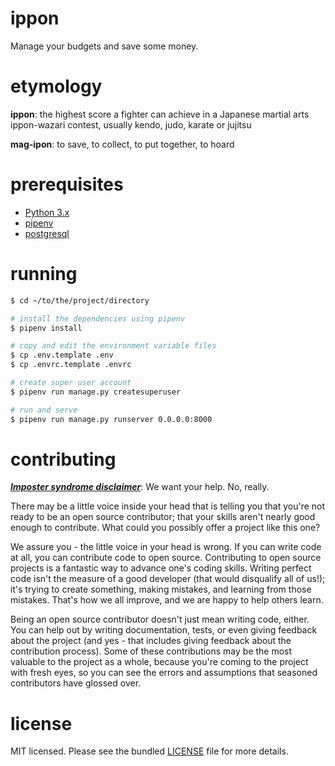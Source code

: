 # ippon

Manage your budgets and save some money.

# etymology

**ippon**:
the highest score a fighter can achieve in a Japanese martial arts ippon-wazari contest, usually kendo, judo, karate or jujitsu

**mag-ipon**:
to save, to collect, to put together, to hoard

# prerequisites

* [Python 3.x](https://www.python.org/download/releases/3.0/)
* [pipenv](https://github.com/pypa/pipenv)
* [postgresql](https://www.postgresql.org/)

# running

```bash
$ cd ~/to/the/project/directory

# install the dependencies using pipenv
$ pipenv install

# copy and edit the environment variable files
$ cp .env.template .env
$ cp .envrc.template .envrc

# create super user account
$ pipenv run manage.py createsuperuser

# run and serve
$ pipenv run manage.py runserver 0.0.0.0:8000
```

# contributing

***[Imposter syndrome disclaimer](https://github.com/adriennefriend/imposter-syndrome-disclaimer)***: We want your help. No, really.

There may be a little voice inside your head that is telling you that you're not ready to be an open source contributor; that your skills aren't nearly good enough to contribute. What could you possibly offer a project like this one?

We assure you - the little voice in your head is wrong. If you can write code at all, you can contribute code to open source. Contributing to open source projects is a fantastic way to advance one's coding skills. Writing perfect code isn't the measure of a good developer (that would disqualify all of us!); it's trying to create something, making mistakes, and learning from those mistakes. That's how we all improve, and we are happy to help others learn.

Being an open source contributor doesn't just mean writing code, either. You can help out by writing documentation, tests, or even giving feedback about the project (and yes - that includes giving feedback about the contribution process). Some of these contributions may be the most valuable to the project as a whole, because you're coming to the project with fresh eyes, so you can see the errors and assumptions that seasoned contributors have glossed over.

# license

MIT licensed. Please see the bundled [LICENSE](./LICENSE) file for more details.
